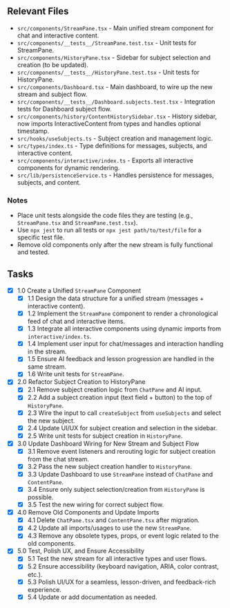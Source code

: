 ## Relevant Files

- `src/components/StreamPane.tsx` - Main unified stream component for chat and interactive content.
- `src/components/__tests__/StreamPane.test.tsx` - Unit tests for StreamPane.
- `src/components/HistoryPane.tsx` - Sidebar for subject selection and creation (to be updated).
- `src/components/__tests__/HistoryPane.test.tsx` - Unit tests for HistoryPane.
- `src/components/Dashboard.tsx` - Main dashboard, to wire up the new stream and subject flow.
- `src/components/__tests__/Dashboard.subjects.test.tsx` - Integration tests for Dashboard subject flow.
- `src/components/history/ContentHistorySidebar.tsx` - History sidebar, now imports InteractiveContent from types and handles optional timestamp.
- `src/hooks/useSubjects.ts` - Subject creation and management logic.
- `src/types/index.ts` - Type definitions for messages, subjects, and interactive content.
- `src/components/interactive/index.ts` - Exports all interactive components for dynamic rendering.
- `src/lib/persistenceService.ts` - Handles persistence for messages, subjects, and content.

### Notes

- Place unit tests alongside the code files they are testing (e.g., `StreamPane.tsx` and `StreamPane.test.tsx`).
- Use `npx jest` to run all tests or `npx jest path/to/test/file` for a specific test file.
- Remove old components only after the new stream is fully functional and tested.

## Tasks

- [x] 1.0 Create a Unified `StreamPane` Component
  - [x] 1.1 Design the data structure for a unified stream (messages + interactive content).
  - [x] 1.2 Implement the `StreamPane` component to render a chronological feed of chat and interactive items.
  - [x] 1.3 Integrate all interactive components using dynamic imports from `interactive/index.ts`.
  - [x] 1.4 Implement user input for chat/messages and interaction handling in the stream.
  - [x] 1.5 Ensure AI feedback and lesson progression are handled in the same stream.
  - [x] 1.6 Write unit tests for `StreamPane`.

- [x] 2.0 Refactor Subject Creation to HistoryPane
  - [x] 2.1 Remove subject creation logic from `ChatPane` and AI input.
  - [x] 2.2 Add a subject creation input (text field + button) to the top of `HistoryPane`.
  - [x] 2.3 Wire the input to call `createSubject` from `useSubjects` and select the new subject.
  - [x] 2.4 Update UI/UX for subject creation and selection in the sidebar.
  - [x] 2.5 Write unit tests for subject creation in `HistoryPane`.

- [x] 3.0 Update Dashboard Wiring for New Stream and Subject Flow
  - [x] 3.1 Remove event listeners and rerouting logic for subject creation from the chat stream.
  - [x] 3.2 Pass the new subject creation handler to `HistoryPane`.
  - [x] 3.3 Update Dashboard to use `StreamPane` instead of `ChatPane` and `ContentPane`.
  - [x] 3.4 Ensure only subject selection/creation from `HistoryPane` is possible.
  - [x] 3.5 Test the new wiring for correct subject flow.

- [x] 4.0 Remove Old Components and Update Imports
  - [x] 4.1 Delete `ChatPane.tsx` and `ContentPane.tsx` after migration.
  - [x] 4.2 Update all imports/usages to use the new `StreamPane`.
  - [x] 4.3 Remove any obsolete types, props, or event logic related to the old components.

- [x] 5.0 Test, Polish UX, and Ensure Accessibility
  - [x] 5.1 Test the new stream for all interactive types and user flows.
  - [x] 5.2 Ensure accessibility (keyboard navigation, ARIA, color contrast, etc.).
  - [x] 5.3 Polish UI/UX for a seamless, lesson-driven, and feedback-rich experience.
  - [x] 5.4 Update or add documentation as needed. 